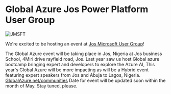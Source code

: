 # Global Azure Jos Power Platform User Group

![JMSFT](https://user-images.githubusercontent.com/82520832/234777349-9991e146-20c0-4006-82f9-ec531e968611.jpg)


We're excited to be hosting an event at [Jos Microsoft User Group](https://globalazure.net/this-is-just-a-sample-link/)!

The Global Azure event will be taking place in Jos, Nigeria at Jos business School, 4Miri drive rayfield road, Jos. Last year saw us host Global azure bootcamp bringing expert and developers to explore the Azure AI, This year's Global Azure will be more impacting as will be a Hybrid event featuring expert speakers from Jos and Abuja to Lagos, Nigeria. [GlobalAzure.net/communities](http://globalazure.net/communities)
Date for event will be updated soon within the month of May.
Stay tuned, please.
